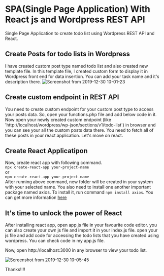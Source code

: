 # SPA(Single Page Application) With React js and Wordpress REST API

Single Page Application to create todo list using Wordpress REST API and React.

## Create Posts for todo lists in Wordpress
I have created custom post type named todo list and also created new template file. In this template file, I created custom form to display it in Wordpress front end for data insertion. You can add your task name and it's description there.
![Screenshot from 2019-12-30 10-01-23](https://user-images.githubusercontent.com/46484569/71568241-b9234900-2aeb-11ea-83a0-abf98490f21b.png)



## Create custom endpoint in REST API
You need to create custom endpoint for your custom post type to access your posts data. So, open your functions.php file and add below code in it. Now open your newly created custom endpoint (like 'http://localhost/wordpress/wp-json/sections/v1/todo-list') in browser and you can see your all the custom posts data there. You need to fetch all of these posts in your react application. Let's move on react.

## Create React Applicatipon
Now, create react app with following command.<br>
``` npx create-react-app your-project-name ```<br>
or<br>
``` npm create-react-app your-project-name ```<br>
After running above command, new folder will be created in your system with your selected name. You also need to install one another important package named axios. To install it, run command ``` npm install axios ```. You can get more information [here](https://www.npmjs.com/package/axios)

## It's time to unlock the power of React
After installing react app, open app.js file in your favourite code editor. you can also create your own js file and import it in your index.js file. open your js file and add code for accessing the todo lists that you have created using wordpress. You can check code in my app.js file.

Now, open http://localhost:3000 in any browser to view your todo list.

![Screenshot from 2019-12-30 10-05-45](https://user-images.githubusercontent.com/46484569/71568333-71e98800-2aec-11ea-87c5-ac202a59559a.png)


Thanks!!!!
